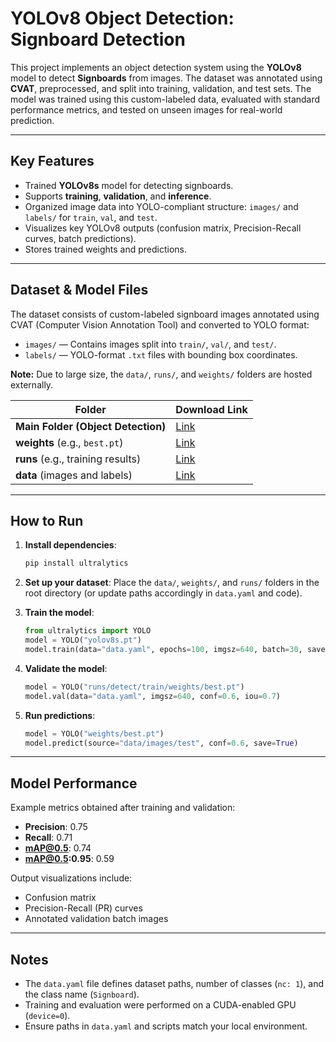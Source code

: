 # YOLOv8 Object Detection: Signboard Detection

This project implements an object detection system using the **YOLOv8** model to detect **Signboards** from images. The dataset was annotated using **CVAT**, preprocessed, and split into training, validation, and test sets. The model was trained using this custom-labeled data, evaluated with standard performance metrics, and tested on unseen images for real-world prediction.

---

## Key Features

- Trained **YOLOv8s** model for detecting signboards.
- Supports **training**, **validation**, and **inference**.
- Organized image data into YOLO-compliant structure: `images/` and `labels/` for `train`, `val`, and `test`.
- Visualizes key YOLOv8 outputs (confusion matrix, Precision-Recall curves, batch predictions).
- Stores trained weights and predictions.

---

## Dataset & Model Files

The dataset consists of custom-labeled signboard images annotated using CVAT (Computer Vision Annotation Tool) and converted to YOLO format:
  - `images/` — Contains images split into `train/`, `val/`, and `test/`.
  - `labels/` — YOLO-format `.txt` files with bounding box coordinates.
  
**Note:** Due to large size, the `data/`, `runs/`, and `weights/` folders are hosted externally.

| Folder      | Download Link |
|-------------|--------------|
| **Main Folder (Object Detection)** | [Link](https://1024terabox.com/s/1hXJHMUzhMkVZY0ob63DHxA) |
| **weights** (e.g., `best.pt`)     | [Link](https://1024terabox.com/s/1UeX81l_LEbOM0zzLKwyccg) |
| **runs** (e.g., training results) | [Link](https://1024terabox.com/s/1gJ439zWsCZnfOGH5FlmBOA) |
| **data** (images and labels)      | [Link](https://1024terabox.com/s/1R0_VnsJRYmV6oAfUrtx6nw) |

---

## How to Run

1. **Install dependencies**:
    ```bash
    pip install ultralytics
    ```

2. **Set up your dataset**: Place the `data/`, `weights/`, and `runs/` folders in the root directory (or update paths accordingly in `data.yaml` and code).

3. **Train the model**:
    ```python
    from ultralytics import YOLO
    model = YOLO("yolov8s.pt")
    model.train(data="data.yaml", epochs=100, imgsz=640, batch=30, save=True)
    ```

4. **Validate the model**:
    ```python
    model = YOLO("runs/detect/train/weights/best.pt")
    model.val(data="data.yaml", imgsz=640, conf=0.6, iou=0.7)
    ```

5. **Run predictions**:
    ```python
    model = YOLO("weights/best.pt")
    model.predict(source="data/images/test", conf=0.6, save=True)
    ```

---

## Model Performance

Example metrics obtained after training and validation:

- **Precision**: 0.75  
- **Recall**: 0.71  
- **mAP@0.5**: 0.74  
- **mAP@0.5:0.95**: 0.59

Output visualizations include:

- Confusion matrix
- Precision-Recall (PR) curves
- Annotated validation batch images

---

## Notes

- The `data.yaml` file defines dataset paths, number of classes (`nc: 1`), and the class name (`Signboard`).
- Training and evaluation were performed on a CUDA-enabled GPU (`device=0`).
- Ensure paths in `data.yaml` and scripts match your local environment.
